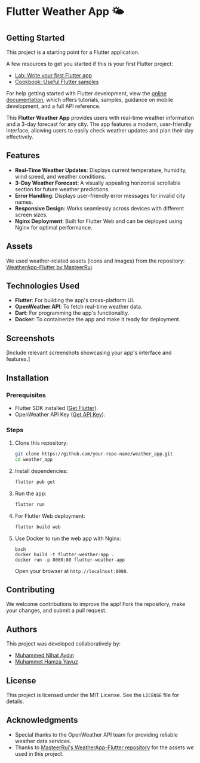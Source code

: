 # Flutter Weather App 🌤️

## Getting Started

This project is a starting point for a Flutter application.

A few resources to get you started if this is your first Flutter project:

- [Lab: Write your first Flutter app](https://docs.flutter.dev/get-started/codelab)
- [Cookbook: Useful Flutter samples](https://docs.flutter.dev/cookbook)

For help getting started with Flutter development, view the
[online documentation](https://docs.flutter.dev/), which offers tutorials,
samples, guidance on mobile development, and a full API reference.



This **Flutter Weather App** provides users with real-time weather information and a 3-day forecast for any city. The app features a modern, user-friendly interface, allowing users to easily check weather updates and plan their day effectively.

## Features
- **Real-Time Weather Updates**: Displays current temperature, humidity, wind speed, and weather conditions.
- **3-Day Weather Forecast**: A visually appealing horizontal scrollable section for future weather predictions.
- **Error Handling**: Displays user-friendly error messages for invalid city names.
- **Responsive Design**: Works seamlessly across devices with different screen sizes.
- **Nginx Deployment**: Built for Flutter Web and can be deployed using Nginx for optimal performance.

## Assets
We used weather-related assets (icons and images) from the repository:  
[WeatherApp-Flutter by MasteerRui](https://github.com/MasteerRui/WeatherApp-Flutter).

## Technologies Used
- **Flutter**: For building the app's cross-platform UI.
- **OpenWeather API**: To fetch real-time weather data.
- **Dart**: For programming the app's functionality.
- **Docker**: To containerize the app and make it ready for deployment.

## Screenshots
[Include relevant screenshots showcasing your app's interface and features.]

## Installation
### Prerequisites
- Flutter SDK installed ([Get Flutter](https://flutter.dev/docs/get-started/install)).
- OpenWeather API Key ([Get API Key](https://openweathermap.org/api)).

### Steps
1. Clone this repository:
   ```bash
   git clone https://github.com/your-repo-name/weather_app.git
   cd weather_app
   ```

2. Install dependencies:
   ```bash
   flutter pub get
   ```

3. Run the app:
   ```bash
   flutter run
   ```

4. For Flutter Web deployment:
   ```bash
   flutter build web
   ```

5. Use Docker to run the web app with Nginx:
   ```
   bash
   docker build -t flutter-weather-app .
   docker run -p 8080:80 flutter-weather-app
   ```
   Open your browser at `http://localhost:8080`.

## Contributing
We welcome contributions to improve the app! Fork the repository, make your changes, and submit a pull request.

## Authors
This project was developed collaboratively by:
- [Muhammed Nihat Aydın](https://github.com/Nihat-AYDIN)
- [Muhammet Hamza Yavuz](https://github.com/hamza37yavuz)

## License
This project is licensed under the MIT License. See the `LICENSE` file for details.

## Acknowledgments
- Special thanks to the OpenWeather API team for providing reliable weather data services.
- Thanks to [MasteerRui's WeatherApp-Flutter repository](https://github.com/MasteerRui/WeatherApp-Flutter) for the assets we used in this project.
